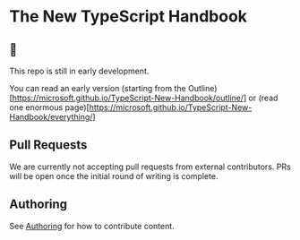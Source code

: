 # The New TypeScript Handbook

## 👶

This repo is still in early development.

You can read an early version (starting from the Outline)[https://microsoft.github.io/TypeScript-New-Handbook/outline/] or (read one enormous page)[https://microsoft.github.io/TypeScript-New-Handbook/everything/]

## Pull Requests

We are currently not accepting pull requests from external contributors.
PRs will be open once the initial round of writing is complete.

## Authoring

See [Authoring](https://microsoft.github.io/TypeScript-New-Handbook/meta/authoring/) for how to contribute content.
